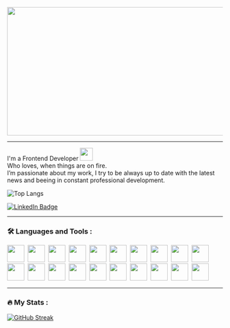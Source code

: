 <div align="center">
    <img src="https://media.giphy.com/media/dWesBcTLavkZuG35MI/giphy.gif" width="600" height="300"/>
</div>

---

<p>
  I'm a Frontend Developer <img src="https://media.giphy.com/media/WUlplcMpOCEmTGBtBW/giphy.gif" width="30"> <br />
  Who loves, when things are on fire. <br />
  I’m passionate about my work, I try to be always up to date with the latest news and beeing in constant professional development. <br />
</p>

![Top Langs](https://github-readme-stats.vercel.app/api/top-langs/?username=erikkopcha&layout=compact)

<div id="badges">
  <a href="https://www.linkedin.com/in/erikkopcha/">
    <img src="https://img.shields.io/badge/LinkedIn-blue?style=for-the-badge&logo=linkedin&logoColor=white" alt="LinkedIn Badge"/>
  </a>
</div>

---

### :hammer_and_wrench: Languages and Tools :
<div>
  <img width="40" height="40" src="https://cdn.jsdelivr.net/gh/devicons/devicon/icons/react/react-original.svg" />&nbsp;
  <img width="40" height="40" src="https://cdn.jsdelivr.net/gh/devicons/devicon/icons/redux/redux-original.svg" />&nbsp;
  <img width="40" height="40" src="https://cdn.jsdelivr.net/gh/devicons/devicon/icons/typescript/typescript-original.svg" />&nbsp;
  <img width="40" height="40" src="https://cdn.jsdelivr.net/gh/devicons/devicon/icons/angularjs/angularjs-original.svg" />&nbsp;
  <img width="40" height="40" src="https://cdn.jsdelivr.net/gh/devicons/devicon/icons/vuejs/vuejs-original.svg" />&nbsp;
  <img width="40" height="40" src="https://cdn.jsdelivr.net/gh/devicons/devicon/icons/javascript/javascript-original.svg" />&nbsp;
  <img width="40" height="40" src="https://cdn.jsdelivr.net/gh/devicons/devicon/icons/webpack/webpack-original.svg" />&nbsp;
  <img width="40" height="40" src="https://cdn.jsdelivr.net/gh/devicons/devicon/icons/gulp/gulp-plain.svg" />&nbsp;
  <img width="40" height="40" src="https://cdn.jsdelivr.net/gh/devicons/devicon/icons/materialui/materialui-original.svg" />&nbsp;
  <img width="40" height="40" src="https://cdn.jsdelivr.net/gh/devicons/devicon/icons/git/git-original.svg" />&nbsp;
  <img width="40" height="40" src="https://cdn.jsdelivr.net/gh/devicons/devicon/icons/firebase/firebase-plain.svg" />&nbsp;
  <img width="40" height="40" src="https://cdn.jsdelivr.net/gh/devicons/devicon/icons/npm/npm-original-wordmark.svg" />&nbsp;
  <img width="40" height="40" src="https://cdn.jsdelivr.net/gh/devicons/devicon/icons/yarn/yarn-original.svg" />&nbsp;
  <img width="40" height="40" src="https://cdn.jsdelivr.net/gh/devicons/devicon/icons/bootstrap/bootstrap-original.svg" />&nbsp;
  <img width="40" height="40" src="https://cdn.jsdelivr.net/gh/devicons/devicon/icons/sass/sass-original.svg" />&nbsp;
  <img width="40" height="40" src="https://cdn.jsdelivr.net/gh/devicons/devicon/icons/less/less-plain-wordmark.svg" />&nbsp;
  <img width="40" height="40" src="https://cdn.jsdelivr.net/gh/devicons/devicon/icons/html5/html5-original.svg" />&nbsp;
  <img width="40" height="40" src="https://cdn.jsdelivr.net/gh/devicons/devicon/icons/css3/css3-original.svg" />&nbsp;
  <img width="40" height="40" src="https://cdn.jsdelivr.net/gh/devicons/devicon/icons/figma/figma-original.svg" />&nbsp;
  <img width="40" height="40" src="https://cdn.jsdelivr.net/gh/devicons/devicon/icons/photoshop/photoshop-plain.svg" />&nbsp;
</div>

---

### :fire: My Stats :
[![GitHub Streak](http://github-readme-streak-stats.herokuapp.com?user=erikkopcha&theme=dark&background=000000)](https://git.io/streak-stats)

